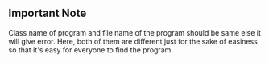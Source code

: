 ## Important Note
Class name of program and file name of the program should be same else it will give error. Here, both of them are different just for the sake of easiness so that it's easy for everyone to find the program.